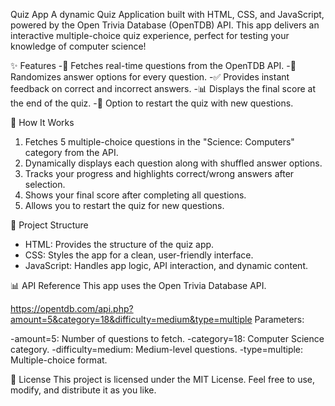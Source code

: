 Quiz App
A dynamic Quiz Application built with HTML, CSS, and JavaScript, powered by the Open Trivia Database (OpenTDB) API. This app delivers an interactive multiple-choice quiz experience, perfect for testing your knowledge of computer science!

 ✨ Features
-🧠 Fetches real-time questions from the OpenTDB API.
-🔄 Randomizes answer options for every question.
-✅ Provides instant feedback on correct and incorrect answers.
-📊 Displays the final score at the end of the quiz.
-🔁 Option to restart the quiz with new questions.

🚀 How It Works
1. Fetches 5 multiple-choice questions in the "Science: Computers" category from the API.
2. Dynamically displays each question along with shuffled answer options.
3. Tracks your progress and highlights correct/wrong answers after selection.
4. Shows your final score after completing all questions.
5. Allows you to restart the quiz for new questions.

📂 Project Structure
- HTML: Provides the structure of the quiz app.
- CSS: Styles the app for a clean, user-friendly interface.
- JavaScript: Handles app logic, API interaction, and dynamic content.

 📊 API Reference
This app uses the Open Trivia Database API.

https://opentdb.com/api.php?amount=5&category=18&difficulty=medium&type=multiple
Parameters:

-amount=5: Number of questions to fetch.
-category=18: Computer Science category.
-difficulty=medium: Medium-level questions.
-type=multiple: Multiple-choice format.

📄 License
This project is licensed under the MIT License. Feel free to use, modify, and distribute it as you like.




